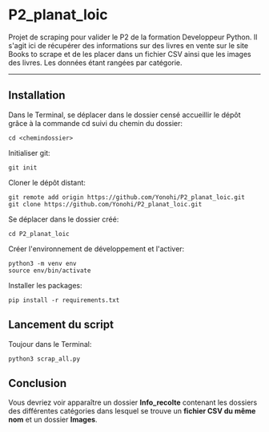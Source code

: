 # P2_planat_loic 

Projet de scraping pour valider le P2 de la formation Developpeur Python.
Il s'agit ici de récupérer des informations sur des livres en vente sur le site Books to scrape et de les placer dans un fichier CSV
ainsi que les images des livres. Les données étant rangées par catégorie.
***

## Installation

Dans le Terminal, se déplacer dans le dossier censé accueillir le dépôt
grâce à la commande cd suivi du chemin du dossier:
```
cd <chemindossier>
```

Initialiser git:
```
git init
```

Cloner le dépôt distant:
```
git remote add origin https://github.com/Yonohi/P2_planat_loic.git
git clone https://github.com/Yonohi/P2_planat_loic.git
```
Se déplacer dans le dossier créé:
```
cd P2_planat_loic
```

Créer l'environnement de développement et l'activer:
```
python3 -m venv env
source env/bin/activate
```

Installer les packages:
```
pip install -r requirements.txt
```
## Lancement du script
Toujour dans le Terminal:
```
python3 scrap_all.py
```

## Conclusion
Vous devriez voir apparaître un dossier **Info_recolte** contenant les dossiers des différentes catégories dans lesquel se trouve un **fichier CSV du même nom** et un dossier **Images**.




